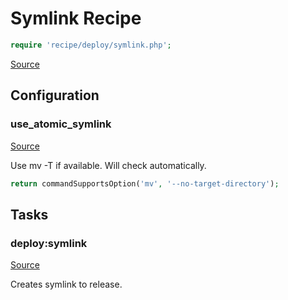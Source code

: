 <!-- DO NOT EDIT THIS FILE! -->
<!-- Instead edit recipe/deploy/symlink.php -->
<!-- Then run bin/docgen -->

# Symlink Recipe

```php
require 'recipe/deploy/symlink.php';
```

[Source](/recipe/deploy/symlink.php)


## Configuration
### use_atomic_symlink
[Source](https://github.com/deployphp/deployer/blob/master/recipe/deploy/symlink.php#L6)

Use mv -T if available. Will check automatically.

```php title="Default value"
return commandSupportsOption('mv', '--no-target-directory');
```



## Tasks

### deploy:symlink
[Source](https://github.com/deployphp/deployer/blob/master/recipe/deploy/symlink.php#L11)

Creates symlink to release.




